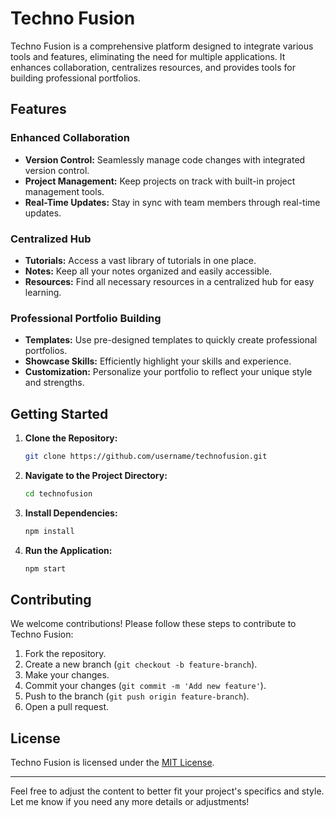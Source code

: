 # Techno Fusion
Techno Fusion is a comprehensive platform designed to integrate various tools and features, eliminating the need for multiple applications. It enhances collaboration, centralizes resources, and provides tools for building professional portfolios.

## Features

### Enhanced Collaboration
- **Version Control:** Seamlessly manage code changes with integrated version control.
- **Project Management:** Keep projects on track with built-in project management tools.
- **Real-Time Updates:** Stay in sync with team members through real-time updates.

### Centralized Hub
- **Tutorials:** Access a vast library of tutorials in one place.
- **Notes:** Keep all your notes organized and easily accessible.
- **Resources:** Find all necessary resources in a centralized hub for easy learning.

### Professional Portfolio Building
- **Templates:** Use pre-designed templates to quickly create professional portfolios.
- **Showcase Skills:** Efficiently highlight your skills and experience.
- **Customization:** Personalize your portfolio to reflect your unique style and strengths.

## Getting Started

1. **Clone the Repository:**
   ```sh
   git clone https://github.com/username/technofusion.git
   ```

2. **Navigate to the Project Directory:**
   ```sh
   cd technofusion
   ```

3. **Install Dependencies:**
   ```sh
   npm install
   ```

4. **Run the Application:**
   ```sh
   npm start
   ```

## Contributing

We welcome contributions! Please follow these steps to contribute to Techno Fusion:

1. Fork the repository.
2. Create a new branch (`git checkout -b feature-branch`).
3. Make your changes.
4. Commit your changes (`git commit -m 'Add new feature'`).
5. Push to the branch (`git push origin feature-branch`).
6. Open a pull request.

## License

Techno Fusion is licensed under the [MIT License](LICENSE).

---

Feel free to adjust the content to better fit your project's specifics and style. Let me know if you need any more details or adjustments!